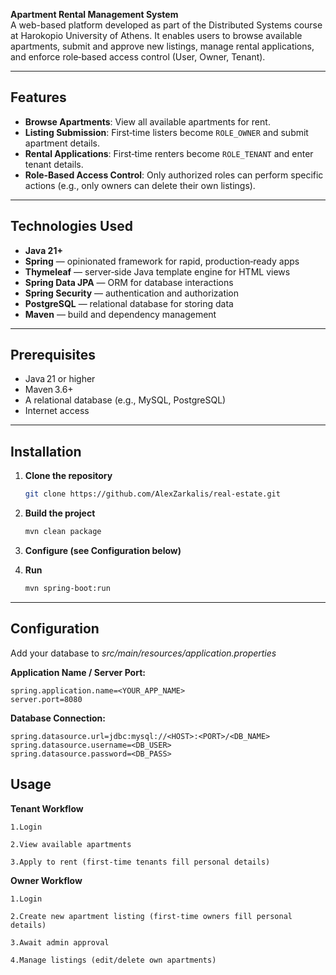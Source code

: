 **Apartment Rental Management System**  
A web-based platform developed as part of the Distributed Systems course at Harokopio University of Athens. It enables users to browse available apartments, submit and approve new listings, manage rental applications, and enforce role‑based access control (User, Owner, Tenant).

---

## Features

- **Browse Apartments**: View all available apartments for rent.  
- **Listing Submission**: First‑time listers become `ROLE_OWNER` and submit apartment details.  
- **Rental Applications**: First‑time renters become `ROLE_TENANT` and enter tenant details.  
- **Role‑Based Access Control**: Only authorized roles can perform specific actions (e.g., only owners can delete their own listings).

---

## Technologies Used

- **Java 21+**  
- **Spring** — opinionated framework for rapid, production‑ready apps
- **Thymeleaf** — server‑side Java template engine for HTML views
- **Spring Data JPA** — ORM for database interactions  
- **Spring Security** — authentication and authorization  
- **PostgreSQL** — relational database for storing data  
- **Maven** — build and dependency management

---

## Prerequisites

- Java 21 or higher  
- Maven 3.6+  
- A relational database (e.g., MySQL, PostgreSQL)
- Internet access

---

## Installation

1. **Clone the repository**  
   ```bash
   git clone https://github.com/AlexZarkalis/real-estate.git

2. **Build the project**  
   ```bash
   mvn clean package

3. **Configure (see Configuration below)**  

2. **Run**  
   ```bash
   mvn spring-boot:run

---

## Configuration

Add your database to  _src/main/resources/application.properties_

**Application Name / Server Port:**

    spring.application.name=<YOUR_APP_NAME>
    server.port=8080

**Database Connection:**

    spring.datasource.url=jdbc:mysql://<HOST>:<PORT>/<DB_NAME>
    spring.datasource.username=<DB_USER>
    spring.datasource.password=<DB_PASS>

## Usage

**Tenant Workflow**

    1.Login

    2.View available apartments

    3.Apply to rent (first‑time tenants fill personal details)

**Owner Workflow**

    1.Login

    2.Create new apartment listing (first‑time owners fill personal details)

    3.Await admin approval

    4.Manage listings (edit/delete own apartments)
